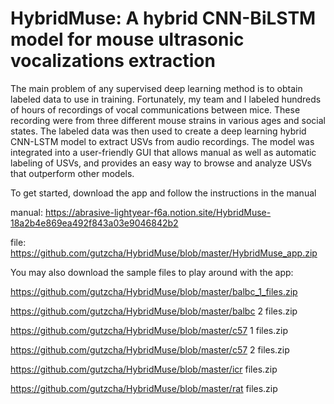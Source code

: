 # HybridMuse: A hybrid CNN-BiLSTM model for mouse ultrasonic vocalizations extraction


The main problem of any supervised deep learning method is to obtain labeled data to use in training.
Fortunately, my team and I labeled hundreds of hours of recordings of vocal communications between mice.
These recording were from three different mouse strains in various ages and social states.
The labeled data was then used to create a deep learning hybrid CNN-LSTM model to extract USVs from audio recordings.
The model was integrated into a user-friendly GUI that allows manual as well as automatic labeling of USVs, 
and provides an easy way to browse and analyze USVs that outperform other models.

To get started, download the app and follow the instructions in the manual

manual: https://abrasive-lightyear-f6a.notion.site/HybridMuse-18a2b4e869ea492f843a03e9046842b2

file: https://github.com/gutzcha/HybridMuse/blob/master/HybridMuse_app.zip


You may also download the sample files to play around with the app:

https://github.com/gutzcha/HybridMuse/blob/master/balbc_1_files.zip

https://github.com/gutzcha/HybridMuse/blob/master/balbc 2 files.zip

https://github.com/gutzcha/HybridMuse/blob/master/c57 1 files.zip

https://github.com/gutzcha/HybridMuse/blob/master/c57 2 files.zip

https://github.com/gutzcha/HybridMuse/blob/master/icr files.zip

https://github.com/gutzcha/HybridMuse/blob/master/rat files.zip

